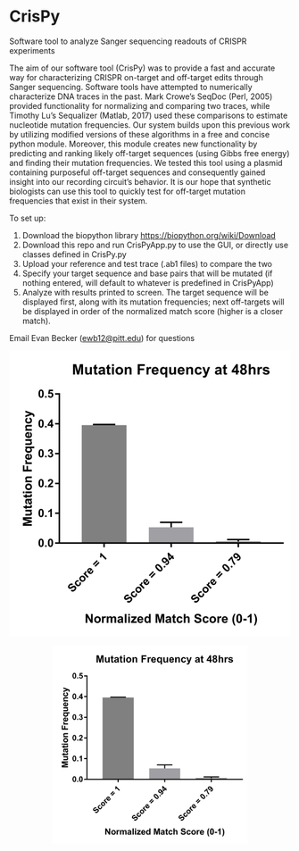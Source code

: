 # CrisPy
Software tool to analyze Sanger sequencing readouts of CRISPR experiments

The aim of our software tool (CrisPy) was to provide a fast and accurate way for characterizing CRISPR on-target and off-target edits through Sanger sequencing. Software tools have attempted to numerically characterize DNA traces in the past. Mark Crowe’s SeqDoc (Perl, 2005) provided functionality for normalizing and comparing two traces, while Timothy Lu’s Sequalizer (Matlab, 2017) used these comparisons to estimate nucleotide mutation frequencies. Our system builds upon this previous work by utilizing modified versions of these algorithms in a free and concise python module. Moreover, this module creates new functionality by predicting and ranking likely off-target sequences (using Gibbs free energy) and finding their mutation frequencies. We tested this tool using a plasmid containing purposeful off-target sequences and consequently gained insight into our recording circuit’s behavior. It is our hope that synthetic biologists can use this tool to quickly test for off-target mutation frequencies that exist in their system.



To set up:
1. Download the biopython library https://biopython.org/wiki/Download
2. Download this repo and run CrisPyApp.py to use the GUI, or directly use classes defined in CrisPy.py
3. Upload your reference and test trace (.ab1 files) to compare the two
4. Specify your target sequence and base pairs that will be mutated (if nothing entered, will default to whatever is predefined in CrisPyApp) 
5. Analyze with results printed to screen. The target sequence will be displayed first, along with its mutation frequencies; next off-targets will be displayed in order of the normalized match score (higher is a closer match).




Email Evan Becker (ewb12@pitt.edu) for questions

![CrisPy Results](CrisPy.png?raw=true "Title")
<p align="center">
  <img src="CrisPy.png" width="350" title="hover text">
</p>
